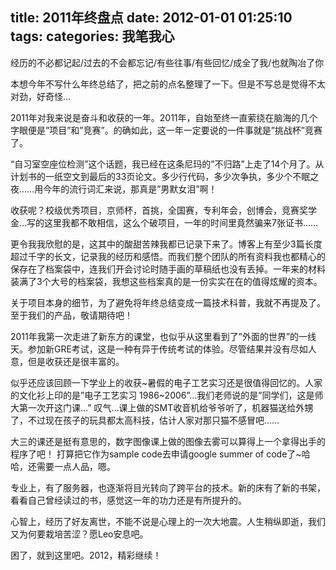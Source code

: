 title: 2011年终盘点
date: 2012-01-01 01:25:10
tags:
categories: 我笔我心
---

经历的不必都记起/过去的不会都忘记/有些往事/有些回忆/成全了我/也就陶冶了你

本想今年不写什么年终总结了，把之前的点名整理了一下。但是不写总是觉得不太对劲，好奇怪…

2011年对我来说是奋斗和收获的一年。2011年，自始至终一直萦绕在脑海的几个字眼便是”项目”和”竞赛”。的确如此，这一年一定要说的一件事就是”挑战杯”竞赛了。

“自习室空座位检测”这个话题，我已经在这条尼玛的”不归路”上走了14个月了。从计划书的一纸空文到最后的33页论文。多少行代码，多少次争执，多少个不眠之夜……用今年的流行词汇来说，那真是”男默女泪”啊！ 

<!--more-->

收获呢？校级优秀项目，京师杯，首挑，全国赛，专利年会，创博会，竞赛奖学金…写的这里我都不敢相信，这么个破项目，一年的时间里竟然骗来7张证书……

更令我我欣慰的是，这其中的酸甜苦辣我都已记录下来了。博客上有至少3篇长度超过千字的长文，记录我的经历和感悟。而我们整个团队的所有资料我也都精心的保存在了档案袋中，连我们开会讨论时随手画的草稿纸也没有丢掉。一年来的材料装满了3个大号的档案袋，我想这些档案真的是一份实实在在的值得炫耀的资本。

关于项目本身的细节，为了避免将年终总结变成一篇技术科普，我就不再提及了。至于我们的产品，敬请期待吧！

2011年我第一次走进了新东方的课堂，也似乎从这里看到了”外面的世界”的一线天。参加新GRE考试，这是一种有异于传统考试的体验。尽管结果并没有尽如人意，但是收获还是很丰富的。

似乎还应该回顾一下学业上的收获~暑假的电子工艺实习还是很值得回忆的。人家的文化衫上印的是”电子工艺实习 1986~2006”…我们老师说的是”同学们，这是师大第一次开这门课…” 叹气…课上做的SMT收音机给爷爷听了，机器猫送给外甥了，不过现在孩子的玩具都太高科技，估计人家对那只猫不感冒吧……

大三的课还是挺有意思的，数字图像课上做的图像去雾可以算得上一个拿得出手的程序了吧！ 打算把它作为sample code去申请google summer of code了~哈哈，还需要一点人品，嗯。

专业上，有了服务器，也逐渐将目光转向了跨平台的技术。新的床有了新的书架，看看自己曾经读过的书，感觉这一年的功力还是有所提升的。

心智上，经历了好友离世，不能不说是心理上的一次大地震。人生稍纵即逝，我们又为何要栽培苦涩？愿Leo安息吧。

困了，就到这里吧。2012，精彩继续！